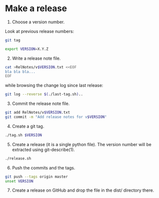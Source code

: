# Make a release

1. Choose a version number.

Look at previous release numbers:

```bash
git tag
```

```bash
export VERSION=X.Y.Z
```

2. Write a release note file.

```bash
cat >RelNotes/v$VERSION.txt <<EOF
bla bla bla...
EOF
```

while browsing the change log since last release:

```bash
git log --reverse $(./last-tag.sh)..
```

3. Commit the release note file.

```bash
git add RelNotes/v$VERSION.txt
git commit -m "Add release notes for v$VERSION"
```

4. Create a git tag.

```bash
./tag.sh $VERSION
```

5. Create a release (it is a single python file). The version number
   will be extracted using git-describe(1).

```bash
./release.sh
```

6. Push the commits and the tags.

```bash
git push --tags origin master
unset VERSION
```

7. Create a release on GitHub and drop the file in the dist/ directory
   there.

